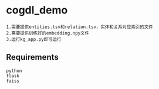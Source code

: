 # cogdl_demo
```
1.需要提供entities.tsv和relation.tsv，实体和关系对应索引的文件
2.需要提供训练好的embedding.npy文件
3.运行kg_app.py即可运行
```



## Requirements
```
python
flask
faiss
```




